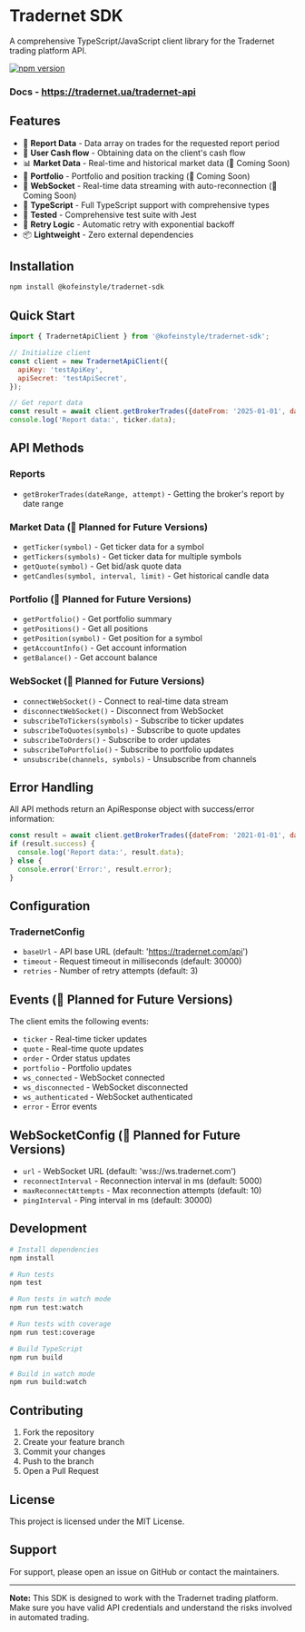 # Tradernet SDK

A comprehensive TypeScript/JavaScript client library for the Tradernet trading platform API.

[![npm version](https://img.shields.io/npm/v/@kofeinstyle/tradernet-sdk.svg)](https://www.npmjs.com/package/@kofeinstyle/tradernet-sdk)

### Docs - https://tradernet.ua/tradernet-api

## Features

- 💼 **Report Data** - Data array on trades for the requested report period
- 📝 **User Cash flow** - Obtaining data on the client's cash flow
- 📊 **Market Data** - Real-time and historical market data (🔮 Coming Soon)
- 💼 **Portfolio** - Portfolio and position tracking (🔮 Coming Soon)
- 🔌 **WebSocket** - Real-time data streaming with auto-reconnection (🔮 Coming Soon)
- 📝 **TypeScript** - Full TypeScript support with comprehensive types
- 🧪 **Tested** - Comprehensive test suite with Jest
- 🔄 **Retry Logic** - Automatic retry with exponential backoff
- 📦 **Lightweight** - Zero external dependencies

## Installation

```bash
npm install @kofeinstyle/tradernet-sdk
```

## Quick Start

```javascript
import { TradernetApiClient } from '@kofeinstyle/tradernet-sdk';

// Initialize client
const client = new TradernetApiClient({
  apiKey: 'testApiKey',
  apiSecret: 'testApiSecret',
});

// Get report data
const result = await client.getBrokerTrades({dateFrom: '2025-01-01', dateTo: '2025-21-31'});
console.log('Report data:', ticker.data);

```

[//]: # (## WebSocket Real-time Data &#40;to be implemented&#41;)

[//]: # ()
[//]: # (```javascript)

[//]: # (// Connect to WebSocket)

[//]: # (await client.connectWebSocket&#40;&#41;;)

[//]: # ()
[//]: # (// Subscribe to real-time data)

[//]: # (client.subscribeToTickers&#40;['AAPL', 'GOOGL', 'MSFT']&#41;;)

[//]: # (client.subscribeToOrders&#40;&#41;;)

[//]: # (client.subscribeToPortfolio&#40;&#41;;)

[//]: # ()
[//]: # (// Listen for events)

[//]: # (client.on&#40;'ticker', &#40;ticker&#41; => {)

[//]: # (  console.log&#40;`${ticker.symbol}: $${ticker.price}`&#41;;)

[//]: # (}&#41;;)

[//]: # ()
[//]: # (client.on&#40;'order', &#40;order&#41; => {)

[//]: # (  console.log&#40;`Order ${order.id} status: ${order.status}`&#41;;)

[//]: # (}&#41;;)

[//]: # ()
[//]: # (client.on&#40;'portfolio', &#40;portfolio&#41; => {)

[//]: # (  console.log&#40;`Portfolio value: $${portfolio.totalValue}`&#41;;)

[//]: # (}&#41;;)

[//]: # (```)

## API Methods

### Reports
- `getBrokerTrades(dateRange, attempt)` - Getting the broker's report by date range

### Market Data (🚧 Planned for Future Versions)
- `getTicker(symbol)` - Get ticker data for a symbol
- `getTickers(symbols)` - Get ticker data for multiple symbols
- `getQuote(symbol)` - Get bid/ask quote data
- `getCandles(symbol, interval, limit)` - Get historical candle data

### Portfolio (🚧 Planned for Future Versions)
- `getPortfolio()` - Get portfolio summary
- `getPositions()` - Get all positions
- `getPosition(symbol)` - Get position for a symbol
- `getAccountInfo()` - Get account information
- `getBalance()` - Get account balance

### WebSocket (🚧 Planned for Future Versions)
- `connectWebSocket()` - Connect to real-time data stream
- `disconnectWebSocket()` - Disconnect from WebSocket
- `subscribeToTickers(symbols)` - Subscribe to ticker updates
- `subscribeToQuotes(symbols)` - Subscribe to quote updates
- `subscribeToOrders()` - Subscribe to order updates
- `subscribeToPortfolio()` - Subscribe to portfolio updates
- `unsubscribe(channels, symbols)` - Unsubscribe from channels


## Error Handling

All API methods return an ApiResponse object with success/error information:

```javascript
const result = await client.getBrokerTrades({dateFrom: '2021-01-01', dateTo: '2021-21-31'});
if (result.success) {
  console.log('Report data:', result.data);
} else {
  console.error('Error:', result.error);
}
```

## Configuration

### TradernetConfig
- `baseUrl` - API base URL (default: 'https://tradernet.com/api')
- `timeout` - Request timeout in milliseconds (default: 30000)
- `retries` - Number of retry attempts (default: 3)


## Events (🚧 Planned for Future Versions)

The client emits the following events:
- `ticker` - Real-time ticker updates
- `quote` - Real-time quote updates
- `order` - Order status updates
- `portfolio` - Portfolio updates
- `ws_connected` - WebSocket connected
- `ws_disconnected` - WebSocket disconnected
- `ws_authenticated` - WebSocket authenticated
- `error` - Error events

## WebSocketConfig (🚧 Planned for Future Versions)
- `url` - WebSocket URL (default: 'wss://ws.tradernet.com')
- `reconnectInterval` - Reconnection interval in ms (default: 5000)
- `maxReconnectAttempts` - Max reconnection attempts (default: 10)
- `pingInterval` - Ping interval in ms (default: 30000)

## Development

```bash
# Install dependencies
npm install

# Run tests
npm test

# Run tests in watch mode
npm run test:watch

# Run tests with coverage
npm run test:coverage

# Build TypeScript
npm run build

# Build in watch mode
npm run build:watch
```

## Contributing

1. Fork the repository
2. Create your feature branch
3. Commit your changes
4. Push to the branch
5. Open a Pull Request

## License

This project is licensed under the MIT License.

## Support

For support, please open an issue on GitHub or contact the maintainers.

---

**Note:** This SDK is designed to work with the Tradernet trading platform. Make sure you have valid API credentials and understand the risks involved in automated trading.

